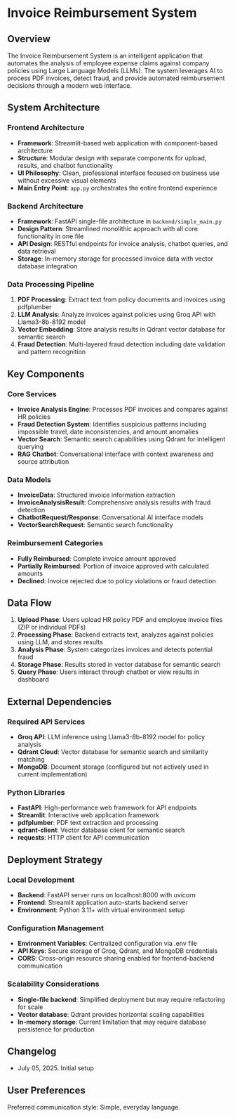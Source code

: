 # Invoice Reimbursement System

## Overview

The Invoice Reimbursement System is an intelligent application that automates the analysis of employee expense claims against company policies using Large Language Models (LLMs). The system leverages AI to process PDF invoices, detect fraud, and provide automated reimbursement decisions through a modern web interface.

## System Architecture

### Frontend Architecture
- **Framework**: Streamlit-based web application with component-based architecture
- **Structure**: Modular design with separate components for upload, results, and chatbot functionality
- **UI Philosophy**: Clean, professional interface focused on business use without excessive visual elements
- **Main Entry Point**: `app.py` orchestrates the entire frontend experience

### Backend Architecture
- **Framework**: FastAPI single-file architecture in `backend/simple_main.py`
- **Design Pattern**: Streamlined monolithic approach with all core functionality in one file
- **API Design**: RESTful endpoints for invoice analysis, chatbot queries, and data retrieval
- **Storage**: In-memory storage for processed invoice data with vector database integration

### Data Processing Pipeline
1. **PDF Processing**: Extract text from policy documents and invoices using pdfplumber
2. **LLM Analysis**: Analyze invoices against policies using Groq API with Llama3-8b-8192 model
3. **Vector Embedding**: Store analysis results in Qdrant vector database for semantic search
4. **Fraud Detection**: Multi-layered fraud detection including date validation and pattern recognition

## Key Components

### Core Services
- **Invoice Analysis Engine**: Processes PDF invoices and compares against HR policies
- **Fraud Detection System**: Identifies suspicious patterns including impossible travel, date inconsistencies, and amount anomalies
- **Vector Search**: Semantic search capabilities using Qdrant for intelligent querying
- **RAG Chatbot**: Conversational interface with context awareness and source attribution

### Data Models
- **InvoiceData**: Structured invoice information extraction
- **InvoiceAnalysisResult**: Comprehensive analysis results with fraud detection
- **ChatbotRequest/Response**: Conversational AI interface models
- **VectorSearchRequest**: Semantic search functionality

### Reimbursement Categories
- **Fully Reimbursed**: Complete invoice amount approved
- **Partially Reimbursed**: Portion of invoice approved with calculated amounts
- **Declined**: Invoice rejected due to policy violations or fraud detection

## Data Flow

1. **Upload Phase**: Users upload HR policy PDF and employee invoice files (ZIP or individual PDFs)
2. **Processing Phase**: Backend extracts text, analyzes against policies using LLM, and stores results
3. **Analysis Phase**: System categorizes invoices and detects potential fraud
4. **Storage Phase**: Results stored in vector database for semantic search
5. **Query Phase**: Users interact through chatbot or view results in dashboard

## External Dependencies

### Required API Services
- **Groq API**: LLM inference using Llama3-8b-8192 model for policy analysis
- **Qdrant Cloud**: Vector database for semantic search and similarity matching
- **MongoDB**: Document storage (configured but not actively used in current implementation)

### Python Libraries
- **FastAPI**: High-performance web framework for API endpoints
- **Streamlit**: Interactive web application framework
- **pdfplumber**: PDF text extraction and processing
- **qdrant-client**: Vector database client for semantic search
- **requests**: HTTP client for API communication

## Deployment Strategy

### Local Development
- **Backend**: FastAPI server runs on localhost:8000 with uvicorn
- **Frontend**: Streamlit application auto-starts backend server
- **Environment**: Python 3.11+ with virtual environment setup

### Configuration Management
- **Environment Variables**: Centralized configuration via .env file
- **API Keys**: Secure storage of Groq, Qdrant, and MongoDB credentials
- **CORS**: Cross-origin resource sharing enabled for frontend-backend communication

### Scalability Considerations
- **Single-file backend**: Simplified deployment but may require refactoring for scale
- **Vector database**: Qdrant provides horizontal scaling capabilities
- **In-memory storage**: Current limitation that may require database persistence for production

## Changelog

- July 05, 2025. Initial setup

## User Preferences

Preferred communication style: Simple, everyday language.